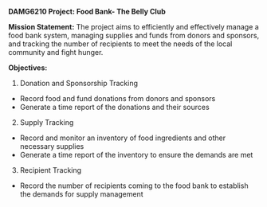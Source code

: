 **DAMG6210 Project: Food Bank- The Belly Club**

**Mission Statement:**
The project aims to efficiently and effectively manage a food bank system, managing supplies and funds from donors and sponsors, and tracking the number of recipients to meet the needs of the local community and fight hunger.

**Objectives:**
1.	Donation and Sponsorship Tracking
* Record food and fund donations from donors and sponsors
* Generate a time report of the donations and their sources
2.	Supply Tracking
* Record and monitor an inventory of food ingredients and other necessary supplies
* Generate a time report of the inventory to ensure the demands are met
3.	Recipient Tracking
* Record the number of recipients coming to the food bank to establish the demands for supply management

